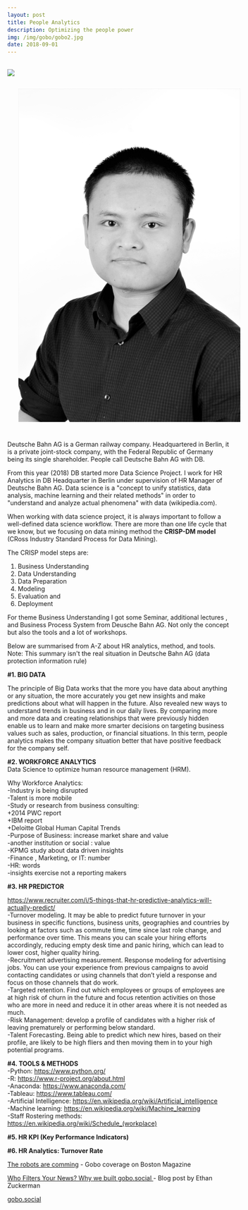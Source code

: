 ```yaml
---
layout: post
title: People Analytics
description: Optimizing the people power
img: /img/gobo/gobo2.jpg
date: 2018-09-01
---
```


<div class="img_row">
  <a href="{{ site.baseurl }}/img/gobo/gobo1.png"><img class="col two" src="{{ site.baseurl }}/img/gobo/gobo1.png" alt=""></a>
<!--     <a href="{{ site.baseurl }}/img/gobo/gobo3.png"><img class="col one" src="{{ site.baseurl }}/img/gobo/gobo3.png" alt=""></a> -->
      <a href="{{ site.baseurl }}/img/gobo/gobo4.jpg"><img class="col one" src="{{ site.baseurl }}/img/gobo/gobo4.jpg" alt=""></a>
</div>

<img src="http://cliparts.co/cliparts/6iy/oBb/6iyoBbdpT.gif"/>

<img class="col one right" src="/img/cevi-min.JPG" style="padding:25px">

Deutsche Bahn AG is a German railway company. Headquartered in Berlin, it is a private joint-stock company, with the Federal Republic of Germany being its single shareholder. People call Deutsche Bahn AG with DB.

From this year (2018) DB started more Data Science Project. I work for HR Analytics in DB Headquarter in Berlin under supervision of HR Manager of Deutsche Bahn AG. Data science is a "concept to unify statistics, data analysis, machine learning and their related methods" in order to "understand and analyze actual phenomena" with data (wikipedia.com). 

When working with data science project, it is always important to follow a well-defined data science workflow. There are more than one life cycle that we know, but we focusing on data mining method the **CRISP-DM model** (CRoss Industry Standard Process for Data Mining). 

The CRISP model steps are:
1. Business Understanding
2. Data Understanding
3. Data Preparation
4. Modeling
5. Evaluation and
6. Deployment

For theme Business Understanding I got some Seminar, additional lectures , and Business Process System from Deusche Bahn AG.
Not only the concept but also the tools and a lot of workshops.


Below are summarised from A-Z about HR analytics, method, and tools.
Note: This summary isn't the real situation in Deutsche Bahn AG (data protection information rule)

**#1. BIG DATA**

The principle of Big Data works that the more you have data about anything or any situation, the more accurately you get new insights and make predictions about what will happen in the future. Also revealed new ways to understand trends in business and in our daily lives. By comparing more and more data and creating relationships that were previously hidden enable us to learn and make more smarter decisions on targeting business values such as sales, production, or financial situations. In this term, people analytics makes the company situation better that have positive feedback for the company self.

**#2. WORKFORCE ANALYTICS**
<Br>
Data Science to optimize human resource management (HRM).

Why Workforce Analytics:
<Br>
-Industry is being disrupted
<Br>
-Talent is more mobile
 <Br>
-Study or research from business consulting:
 <Br>
+2014 PWC report
  <Br> 
+IBM report
    <Br>
+Deloitte Global Human Capital Trends
<Br>
-Purpose of Business: increase market share and value
<Br>
-another institution or social : value
  <Br>
-KPMG study about data driven insights
    <Br>
-Finance , Marketing, or IT: number
      <Br>
-HR: words
        <Br>
-insights exercise not a reporting makers
 

**#3. HR PREDICTOR**


https://www.recruiter.com/i/5-things-that-hr-predictive-analytics-will-actually-predict/
<Br>
-Turnover modeling. It may be able to predict future turnover in your business in specific functions, business units, geographies and countries by looking at factors such as commute time, time since last role change, and performance over time. This means you can scale your hiring efforts accordingly, reducing empty desk time and panic hiring, which can lead to lower cost, higher quality hiring.
<Br>
-Recruitment advertising measurement. Response modeling for advertising jobs. You can use your experience from previous campaigns to avoid contacting candidates or using channels that don’t yield a response and focus on those channels that do work.
<Br>
-Targeted retention. Find out which employees or groups of employees are at high risk of churn in the future and focus retention activities on those who are more in need and reduce it in other areas where it is not needed as much.
<Br>
-Risk Management: develop a profile of candidates with a higher risk of leaving prematurely or performing below standard.
<Br>
-Talent Forecasting. Being able to predict which new hires, based on their profile, are likely to be high fliers and then moving them in to your high potential programs.

**#4. TOOLS & METHODS**
<Br>
-Python: https://www.python.org/ 
  <Br>
-R: https://www.r-project.org/about.html
    <Br>
-Anaconda: https://www.anaconda.com/
      <Br>
-Tableau: https://www.tableau.com/
        <Br>
-Artificial Intelligence: https://en.wikipedia.org/wiki/Artificial_intelligence
          <Br>
-Machine learning: https://en.wikipedia.org/wiki/Machine_learning
            <Br>
-Staff Rostering methods: https://en.wikipedia.org/wiki/Schedule_(workplace)

**#5. HR KPI (Key Performance Indicators)**

**#6. HR Analytics: Turnover Rate**


<a href="https://www.bostonmagazine.com/news/2017/11/12/ai-research-boston/">The robots are comming</a> - Gobo coverage on Boston Magazine

<a href="http://www.ethanzuckerman.com/blog/2017/11/16/who-filters-your-news-why-we-built-gobo-social/"> Who Filters Your News? Why we built gobo.social </a> - Blog post by Ethan Zuckerman

<a href="https://gobo.social">gobo.social</a>
